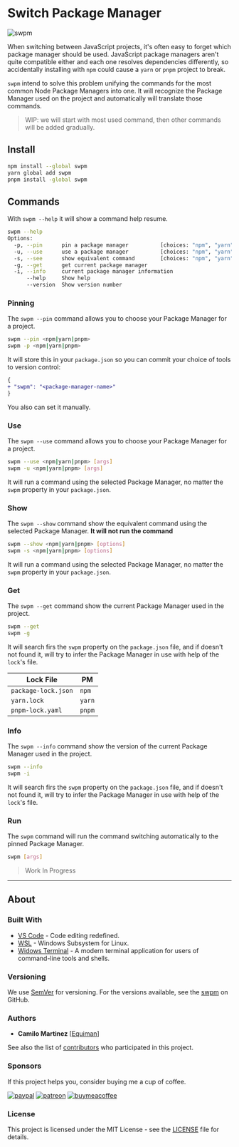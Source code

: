 # Switch Package Manager

![swpm](https://raw.githubusercontent.com/deinsoftware/swpm/main/.github/social/preview.png)

When switching between JavaScript projects, it's often easy to forget which package manager should be used. JavaScript package managers aren't quite compatible either and each one resolves dependencies differently, so accidentally installing with `npm` could cause a `yarn` or `pnpm` project to break.

`swpm` intend to solve this problem unifying the commands for the most common Node Package Managers into one. It will recognize the Package Manager used on the project and automatically will translate those commands.

> WIP: we will start with most used command, then other commands will be added gradually.

## Install

```bash
npm install --global swpm
yarn global add swpm
pnpm install -global swpm 
```

## Commands

With `swpm --help` it will show a command help resume.

```bash
swpm --help
Options:
  -p, --pin      pin a package manager          [choices: "npm", "yarn", "pnpm"]
  -u, --use      use a package manager          [choices: "npm", "yarn", "pnpm"]
  -s, --see      show equivalent command        [choices: "npm", "yarn", "pnpm"]
  -g, --get      get current package manager
  -i, --info     current package manager information
      --help     Show help                                             [boolean]
      --version  Show version number                                   [boolean]
```

### Pinning

The `swpm --pin` command allows you to choose your Package Manager for a project.

```bash
swpm --pin <npm|yarn|pnpm>
swpm -p <npm|yarn|pnpm>
```

It will store this in your `package.json` so you can commit your choice of tools to version control:

```diff
{
+ "swpm": "<package-manager-name>"
}
```

You also can set it manually.

### Use

The `swpm --use` command allows you to choose your Package Manager for a project.

```bash
swpm --use <npm|yarn|pnpm> [args]
swpm -u <npm|yarn|pnpm> [args]
```

It will run a command using the selected Package Manager, no matter the `swpm` property in your `package.json`.

### Show

The `swpm --show` command show the equivalent command using the selected Package Manager. **It will not run the command**

```bash
swpm --show <npm|yarn|pnpm> [options]
swpm -s <npm|yarn|pnpm> [options]
```

It will run a command using the selected Package Manager, no matter the `swpm` property in your `package.json`.

### Get

The `swpm --get` command show the current Package Manager used in the project.

```bash
swpm --get
swpm -g
```

It will search firs the `swpm` property on the `package.json` file, and if doesn't not found it, will try to infer the Package Manager in use with help of the `lock`'s file.

| Lock File           | PM     |
| ------------------- | ------ |
| `package-lock.json` | `npm`  |
| `yarn.lock`         | `yarn` |
| `pnpm-lock.yaml`    | `pnpm` |

### Info

The `swpm --info` command show the version of the current Package Manager used in the project.

```bash
swpm --info
swpm -i
```

It will search firs the `swpm` property on the `package.json` file, and if doesn't not found it, will try to infer the Package Manager in use with help of the `lock`'s file.

### Run

The `swpm` command will run the command switching automatically to the pinned Package Manager.

```bash
swpm [args]
```

> Work In Progress

---

## About

### Built With

* [VS Code](https://code.visualstudio.com/) - Code editing redefined.
* [WSL](https://docs.microsoft.com/en-us/windows/wsl/) - Windows Subsystem for Linux.
* [Widows Terminal](https://github.com/Microsoft/Terminal/) - A modern terminal application for users of command-line tools and shells.

### Versioning

We use [SemVer](http://semver.org/) for versioning. For the versions available, see the [swpm](https://github.com/deinsoftware/swpm/tags) on GitHub.

### Authors

* **Camilo Martinez** [[Equiman](http://github.com/equiman)]

See also the list of [contributors](https://github.com/deinsoftware/swpm/contributors) who participated in this project.

### Sponsors

If this project helps you, consider buying me a cup of coffee.

[![paypal](https://img.shields.io/badge/-PayPal-gray?style=flat&labelColor=00457C&logo=paypal&logoColor=white&link=https://paypal.me/equiman/3)](https://paypal.me/equiman/3)
[![patreon](https://img.shields.io/badge/-Patreon-gray?style=flat&labelColor=052d49&logo=patreon&logoColor=F96854&link=https://patreon.com/equiman)](https://patreon.com/equiman)
[![buymeacoffee](https://img.shields.io/badge/-Buy%20Me%20A%20Coffee-gray?style=flat&labelColor=FF813F&logo=buy-me-a-coffee&logoColor=white&link=https://buymeacoff.ee/equiman)](https://www.buymeacoffee.com/equiman)

### License

This project is licensed under the MIT License - see the [LICENSE](LICENSE.md) file for details.

